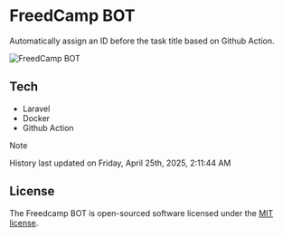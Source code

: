 # FreedCamp BOT

Automatically assign an ID before the task title based on Github Action.

![FreedCamp BOT](https://repository-images.githubusercontent.com/737932867/7d34798b-2680-471c-b089-a78a718d3d6a)

## Tech

- Laravel
- Docker
- Github Action

> [!NOTE]  
> History last updated on Friday, April 25th, 2025, 2:11:44 AM

## License

The Freedcamp BOT is open-sourced software licensed under the [MIT license](https://opensource.org/licenses/MIT).
